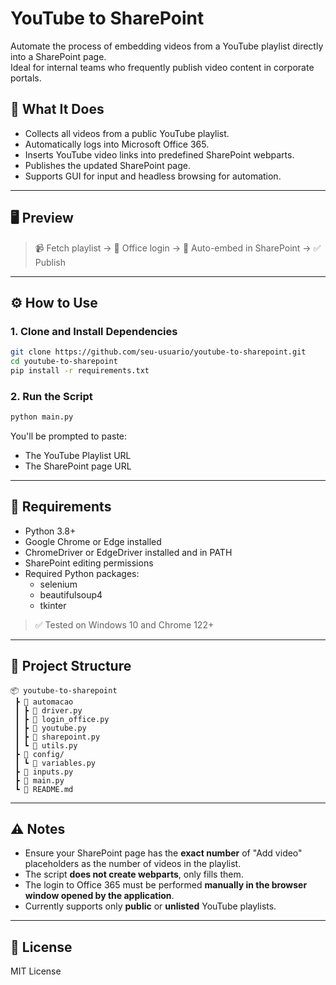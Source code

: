 
# YouTube to SharePoint

Automate the process of embedding videos from a YouTube playlist directly into a SharePoint page.  
Ideal for internal teams who frequently publish video content in corporate portals.

## 🎯 What It Does

- Collects all videos from a public YouTube playlist.
- Automatically logs into Microsoft Office 365.
- Inserts YouTube video links into predefined SharePoint webparts.
- Publishes the updated SharePoint page.
- Supports GUI for input and headless browsing for automation.

---

## 🖥️ Preview

> 📹 Fetch playlist → 🔐 Office login → 🧩 Auto-embed in SharePoint → ✅ Publish

---

## ⚙️ How to Use

### 1. Clone and Install Dependencies

```bash
git clone https://github.com/seu-usuario/youtube-to-sharepoint.git
cd youtube-to-sharepoint
pip install -r requirements.txt
```

### 2. Run the Script

```bash
python main.py
```

You'll be prompted to paste:
- The YouTube Playlist URL
- The SharePoint page URL

---

## 💼 Requirements

- Python 3.8+
- Google Chrome or Edge installed
- ChromeDriver or EdgeDriver installed and in PATH
- SharePoint editing permissions
- Required Python packages:
  - selenium
  - beautifulsoup4
  - tkinter

> ✅ Tested on Windows 10 and Chrome 122+

---

## 📂 Project Structure

```
📦 youtube-to-sharepoint
 ┣ 📁 automacao
 ┃ ┣ 📄 driver.py
 ┃ ┣ 📄 login_office.py
 ┃ ┣ 📄 youtube.py
 ┃ ┣ 📄 sharepoint.py
 ┃ ┗ 📄 utils.py
 ┣ 📁 config/
 ┃ ┗ 📄 variables.py
 ┣ 📄 inputs.py
 ┣ 📄 main.py
 ┗ 📄 README.md
```

---

## ⚠️ Notes

- Ensure your SharePoint page has the **exact number** of "Add video" placeholders as the number of videos in the playlist.
- The script **does not create webparts**, only fills them.
- The login to Office 365 must be performed **manually in the browser window opened by the application**.
- Currently supports only **public** or **unlisted** YouTube playlists.

---

## 📜 License

MIT License

